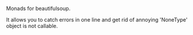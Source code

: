 Monads for beautifulsoup.

It allows you to catch errors in one line and get rid of annoying 'NoneType' object is not callable.